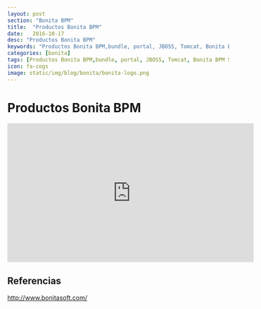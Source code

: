 ```yaml
---
layout: post
section: "Bonita BPM"
title:  "Productos Bonita BPM"
date:   2016-10-17
desc: "Productos Bonita BPM"
keywords: "Productos Bonita BPM,bundle, portal, JBOSS, Tomcat, Bonita BPM Studio"
categories: [bonita]
tags: [Productos Bonita BPM,bundle, portal, JBOSS, Tomcat, Bonita BPM Studio]
icon: fa-cogs
image: static/img/blog/bonita/bonita-logo.png
---
```


# Productos Bonita BPM #

<div class="delimitador-multimedia">
    <div class="contenido-multimedia">
        <iframe width="560" height="315" src="https://www.youtube.com/embed/29jevhdg1Jk?list=PLkQrLrDQK4Z3Ncpm1CLbHs0CvqYV1XJXU" frameborder="0" allowfullscreen></iframe>
    </div>
</div>

## Referencias ##

<http://www.bonitasoft.com/>

<!--more-->